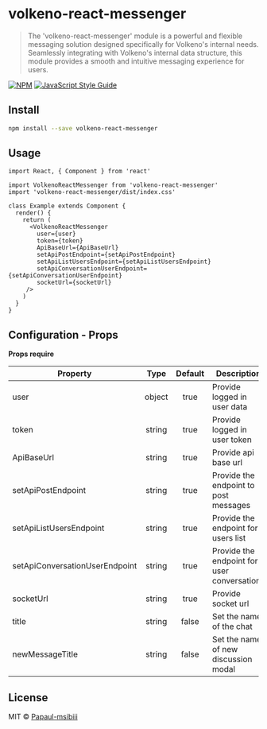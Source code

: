 # volkeno-react-messenger

> The 'volkeno-react-messenger' module is a powerful and flexible messaging solution designed specifically for Volkeno's internal needs. Seamlessly integrating with Volkeno's internal data structure, this module provides a smooth and intuitive messaging experience for users.

[![NPM](https://img.shields.io/npm/v/volkeno-react-messenger.svg)](https://www.npmjs.com/package/volkeno-react-messenger) [![JavaScript Style Guide](https://img.shields.io/badge/code_style-standard-brightgreen.svg)](https://standardjs.com)

## Install

```bash
npm install --save volkeno-react-messenger
```

## Usage

```tsx
import React, { Component } from 'react'

import VolkenoReactMessenger from 'volkeno-react-messenger'
import 'volkeno-react-messenger/dist/index.css'

class Example extends Component {
  render() {
    return (
      <VolkenoReactMessenger
        user={user}
        token={token}
        ApiBaseUrl={ApiBaseUrl}
        setApiPostEndpoint={setApiPostEndpoint}
        setApiListUsersEndpoint={setApiListUsersEndpoint}
        setApiConversationUserEndpoint={setApiConversationUserEndpoint}
        socketUrl={socketUrl}
     />
    )
  }
}
```


## Configuration - Props

**Props require**

| Property                        |   Type   | Default | Description                                                                       |
| ------------------------------- | :------: | :-----: | --------------------------------------------------------------------------------- |
| user                            |  object  |  true   | Provide logged in user data                                                       |
| token                           |  string  |  true   | Provide logged in user token                                                      |
| ApiBaseUrl                      |  string  |  true   | Provide api base url                                                              |
| setApiPostEndpoint              |  string  |  true   | Provide the endpoint to post messages                                             |
| setApiListUsersEndpoint         |  string  |  true   | Provide the endpoint for users list                                               |
| setApiConversationUserEndpoint  |  string  |  true   | Provide the endpoint for user conversations                                       |
| socketUrl                       |  string  |  true   | Provide socket url                                                                |
| title                           |  string  |  false  | Set the name of the chat                                                          |
| newMessageTitle                 |  string  |  false  | Set the name of new discussion modal                                              |

## License

MIT © [Papaul-msibiii](https://github.com/Papaul-msibiii)
